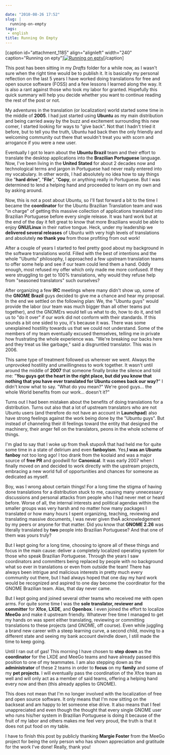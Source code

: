 ```yaml
---

date: "2010-08-26 17:52"
slug: |
  running-on-empty
tags:
 - english
title: Running On Empty
---
```


\[caption id="attachment_1185" align="alignleft" width="240"
caption="Running on epty"\][![Running on
epty](http://www.ogmaciel.com/wp-content/uploads/2010/08/3340658838_c421fd5737_m.jpg)](http://www.ogmaciel.com/wp-content/uploads/2010/08/3340658838_c421fd5737_m.jpg)\[/caption\]

This post has been sitting in my *Drafts* folder for a while now, as I
wasn't sure when the right time would be to publish it. It is basically
my personal reflection on the last 5 years I have worked doing
translations for free and open source software (FOSS) and a few lessons
I learned along the way. It is also a rant against those who took my
labor for granted. Hopefully this quick summary will help you decide
whether you want to continue reading the rest of the post or not.

My adventures in the translation (or localization) world started some
time in the middle of **2005**. I had just started using **Ubuntu** as
my main distribution and being carried away by the buzz and excitement
surrounding this new comer, I started looking for ways to "give back".
Not that I hadn't tried it before, but to tell you the truth, Ubuntu had
back then the only friendly and welcoming community out there that
wouldn't treat you with scorn and arrogance if you were a new user.

Eventually I got to learn about the **Ubuntu Brazil** team and their
effort to translate the desktop applications into the **Brazilian
Portuguese** language. Now, I've been living in the **United Stated**
for about 2 decades now and technological terms and jargon in Portuguese
had never really entered into my vocabulary. In other words, I had
absolutely no idea how to say things like "**hard drive**", "**File**",
"**Copy**, or anything really in Portuguese. But I was determined to
lend a helping hand and proceeded to learn on my own and by asking
around.

Now, this is not a post about Ubuntu, so I'll fast forward a bit to the
time I became the **coordinator** for the Ubuntu Brazilian Translation
team and was "in charge" of getting this massive collection of
applications translated into Brazilian Portuguese before every single
release. It was hard work but at the end of the day it felt great to
know that more Brazilians would be able to enjoy **GNU/Linux** in their
native tongue. Heck, under my leadership we **delivered several
releases** of Ubuntu with very high levels of translations and
absolutely **no thank you** from those profiting from out work!

After a couple of years I started to feel pretty good about my
background in the software translations world. Filled with the best of
intentions and the whole "Ubuntu" philosophy, I approached a few
upstream translation teams to offer some help and see if our team could
lend them a hand. Oddly enough, most refused my offer which only made me
more confused. If they were struggling to get to 100% translations, why
would they refuse help from "seasoned translators" such ourselves?

After organizing a few **IRC** meetings where many didn't show up, some
of the **GNOME Brazil** guys decided to give me a chance and hear my
proposal. In the end we settled on the following plan: We, the "Ubuntu
guys" would provide the labor (our team was much bigger than all other
teams put together), and the GNOMErs would tell us what to do, how to do
it, and tell us to "do it over" if our work did not conform with their
standards. If this sounds a bit one sided to you, it's because it was.
There was some unexplained hostility towards us that we could not
understand. Some of the members of my team eventually excused
themselves, telling me in private how frustrating the whole experience
was. "We're breaking our backs here and they treat us like garbage,"
said a disgruntled translator. This was in 2006.

This same type of treatment followed us wherever we went. Always the
unprovoked hostility and unwillingness to work together. It wasn't until
around the middle of **2007** that someone finally broke the silence and
told me: "**You guys got the heart in the right place, but did you know
that nothing that you have ever translated for Ubuntu comes back our
way?**\" I didn't know what to say. \"What do you mean?\" We're good
guys... the whole World benefits from our work... doesn't it?\"

Turns out I had been mistaken about the benefits of doing translations
for a distribution. Turns out also that a lot of upstream translators
who are not Ubuntu users (and therefore do not have an account in
**Launchpad**) also have strong feelings against the work being done by
the "Ubuntu guys". But instead of channeling their ill feelings toward
the entity that designed the machinery, their anger fell on the
translators, peons in the whole scheme of things.

I'm glad to say that I woke up from theÂ stuporÂ that had held me for
quite some time in a state of delirium and even **fanboyism**. Yes,**I
was an Ubuntu fanboy** not too long ago! I too drank from the koolaid
and was a major source of **free PR** and goodwill for **Canonical**. It
was early 2007 when I finally moved on and decided to work directly with
the upstream projects, embracing a new world full of opportunities and
chances for someone as dedicated as myself.

Boy, was I wrong about certain things! For a long time the stigma of
having done translations for a distribution stuck to me, causing many
unnecessary discussions and personal attacks from people who I had never
met or heard before. Worse of all, the internal interests and political
agendas within the smaller groups was very harsh and no matter how many
packages I translated or how many hours I spent organizing, teaching,
reviewing and translating massive documents, I was never given
theÂ acknowledgement by my peers or anyone for that matter. Did you know
that **GNOME 2.26** was literally translated by **two** people into
Brazilian Portuguese? And that one of them was yours truly?

But I kept going for a long time, choosing to ignore all of these things
and focus in the main cause: deliver a completely localized operating
system for those who speak Brazilian Portuguese. Through the years I saw
coordinators and committers being replaced by people with no background
what so ever in translations or even from outside the team! There has
always been intrigue and malicious interests in pretty much every
community out there, but I had always hoped that one day my hard work
would be recognized and aspired to one day become the coordinator for
the GNOME Brazilian team. Alas, that day never came.

But I kept going and joined several other teams who received me with
open arms. For quite some time I was the **sole translator, reviewer and
committer** for **Xfce**, **LXDE**, and **Openbox**. I even joined the
effort to localize **MeeGo** and make it upstream friendly. Whatever
free time I managed to get my hands on was spent either translating,
reviewing or committing translations to these projects (and GNOME, off
course). Even while juggling a brand new career with a steep learning
curve, a second child, moving to a different state and seeing my bank
account dwindle down, I still made the time to keep going.

Until I ran out of gas! This morning I have chosen to **step down** as
the **coordinator** for the LXDE and MeeGo teams and have already passed
this position to one of my teammates. I am also stepping down as the
**administrator** of these 2 teams in order to **focus** on my
**family** and some of my **pet projects**. I will eventually pass the
coordination of the Xfce team as well and will only act as a member of
said teams, offering a helping hand every now and then (this already
applies to GNOME).

This does not mean that I'm no longer involved with the localization of
free and open source software. It only means that I'm now sitting on the
backseat and am happy to let someone else drive. It also means that I
feel unappreciated and even though the thought that every single GNOME
user who runs his/her system in Brazilian Portuguese is doing it because
of the fruit of my labor and others makes me feel very proud, the truth
is that it does not put food on my table.

I have to finish this post by publicly thanking **Margie Foster** from
the MeeGo project for being the only person who has shown appreciation
and gratitude for the work I've done! Really, thank you!
